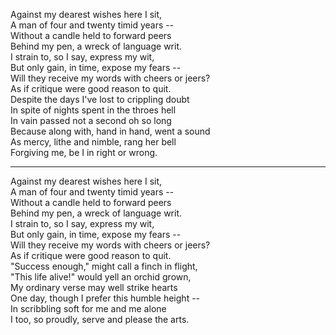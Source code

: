 Against my dearest wishes here I sit,\
A man of four and twenty timid years --\
Without a candle held to forward peers\
Behind my pen, a wreck of language writ.\
I strain to, so I say, express my wit,\
But only gain, in time, expose my fears --\
Will they receive my words with cheers or jeers?\
As if critique were good reason to quit.\
Despite the days I've lost to crippling doubt\
In spite of nights spent in the throes hell\
In vain passed not a second oh so long\
Because along with, hand in hand, went a sound\
As mercy, lithe and nimble, rang her bell\
Forgiving me, be I in right or wrong.


------


Against my dearest wishes here I sit,\
A man of four and twenty timid years --\
Without a candle held to forward peers\
Behind my pen, a wreck of language writ.\
I strain to, so I say, express my wit,\
But only gain, in time, expose my fears --\
Will they receive my words with cheers or jeers?\
As if critique were good reason to quit.\
"Success enough," might call a finch in flight,\
"This life alive!" would yell an orchid grown,\
My ordinary verse may well strike hearts\
One day, though I prefer this humble height --\
In scribbling soft for me and me alone\
I too, so proudly, serve and please the arts.